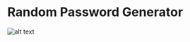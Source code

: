 # Random Password Generator
![alt text](https://github.com/AkashKobal/web-development/blob/main/output/random%20password%20generator%20output.png)
